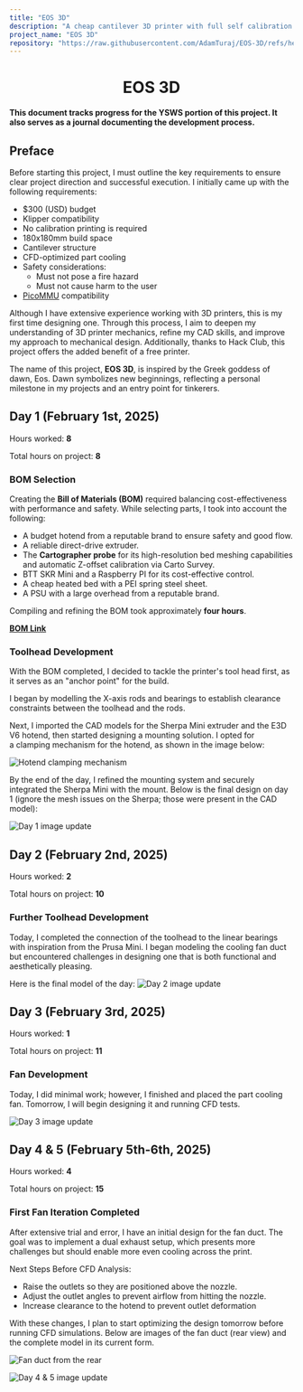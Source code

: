 ```yaml
---
title: "EOS 3D"
description: "A cheap cantilever 3D printer with full self calibration capabilities."
project_name: "EOS 3D"
repository: "https://raw.githubusercontent.com/AdamTuraj/EOS-3D/refs/heads/main/JOURNAL.md"
---
```

<center><h1>EOS 3D</h1></center>

**This document tracks progress for the YSWS portion of this project. It also serves as a journal documenting the development process.**

## Preface

Before starting this project, I must outline the key requirements to ensure clear project direction and successful execution. I initially came up with the following requirements:

- $300 (USD) budget
- Klipper compatibility
- No calibration printing is required
- 180x180mm build space
- Cantilever structure
- CFD-optimized part cooling
- Safety considerations:
  - Must not pose a fire hazard
  - Must not cause harm to the user
- [PicoMMU](https://github.com/lhndo/LH-Stinger/tree/main/User_Mods/MMU/Stinger%20Pico%20MMU%20-%20%40LH) compatibility

Although I have extensive experience working with 3D printers, this is my first time designing one. Through this process, I aim to deepen my understanding of 3D printer mechanics, refine my CAD skills, and improve my approach to mechanical design. Additionally, thanks to Hack Club, this project offers the added benefit of a free printer.

The name of this project, **EOS 3D**, is inspired by the Greek goddess of dawn, Eos. Dawn symbolizes new beginnings, reflecting a personal milestone in my projects and an entry point for tinkerers.

## Day 1 (February 1st, 2025)

Hours worked: **8**

Total hours on project: **8**

### BOM Selection

Creating the **Bill of Materials (BOM)** required balancing cost-effectiveness with performance and safety. While selecting parts, I took into account the following:

- A budget hotend from a reputable brand to ensure safety and good flow.
- A reliable direct-drive extruder.
- The **Cartographer probe** for its high-resolution bed meshing capabilities and automatic Z-offset calibration via Carto Survey.
- BTT SKR Mini and a Raspberry PI for its cost-effective control.
- A cheap heated bed with a PEI spring steel sheet.
- A PSU with a large overhead from a reputable brand.

Compiling and refining the BOM took approximately **four hours**.

**[BOM Link](https://docs.google.com/spreadsheets/d/1bcc6GYku32MK7iQRG4SbK_M0EsOTyS6UKOEk-3bwc5s)**

### Toolhead Development

With the BOM completed, I decided to tackle the printer's tool head first, as it serves as an "anchor point" for the build.

I began by modelling the X-axis rods and bearings to establish clearance constraints between the toolhead and the rods.

Next, I imported the CAD models for the Sherpa Mini extruder and the E3D V6 hotend, then started designing a mounting solution. I opted for a clamping mechanism for the hotend, as shown in the image below:

![Hotend clamping mechanism](https://cloud-6ea58jaj9-hack-club-bot.vercel.app/0image.png)

By the end of the day, I refined the mounting system and securely integrated the Sherpa Mini with the mount. Below is the final design on day 1 (ignore the mesh issues on the Sherpa; those were present in the CAD model):

![Day 1 image update](https://cloud-56t3p8blt-hack-club-bot.vercel.app/0image.png)

## Day 2 (February 2nd, 2025)

Hours worked: **2**

Total hours on project: **10**

### Further Toolhead Development

Today, I completed the connection of the toolhead to the linear bearings with inspiration from the Prusa Mini. I began modeling the cooling fan duct but encountered challenges in designing one that is both functional and aesthetically pleasing.

Here is the final model of the day:
![Day 2 image update](https://cloud-lfjnqsa5o-hack-club-bot.vercel.app/0image.png)

## Day 3 (February 3rd, 2025)

Hours worked: **1**

Total hours on project: **11**

### Fan Development

Today, I did minimal work; however, I finished and placed the part cooling fan. Tomorrow, I will begin designing it and running CFD tests.

![Day 3 image update](https://cloud-qwtjk3wd0-hack-club-bot.vercel.app/0image.png)

## Day 4 & 5 (February 5th-6th, 2025)

Hours worked: **4**

Total hours on project: **15**

### First Fan Iteration Completed

After extensive trial and error, I have an initial design for the fan duct. The goal was to implement a dual exhaust setup, which presents more challenges but should enable more even cooling across the print.

Next Steps Before CFD Analysis:

- Raise the outlets so they are positioned above the nozzle.
- Adjust the outlet angles to prevent airflow from hitting the nozzle.
- Increase clearance to the hotend to prevent outlet deformation

With these changes, I plan to start optimizing the design tomorrow before running CFD simulations. Below are images of the fan duct (rear view) and the complete model in its current form.

![Fan duct from the rear](https://cloud-atf9xpxe3-hack-club-bot.vercel.app/0image.png)

![Day 4 & 5 image update](https://cloud-cyy5r3rz6-hack-club-bot.vercel.app/0image.png)

